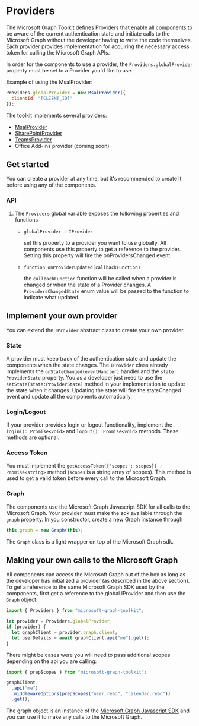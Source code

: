 # Providers

The Microsoft Graph Toolkit defines Providers that enable all components to be aware of the current authentication state and initiate calls to the Microsoft Graph without the developer having to write the code themselves. Each provider provides implementation for acquiring the necessary access token for calling the Microsoft Graph APIs.

In order for the components to use a provider, the `Providers.globalProvider` property must be set to a Provider you'd like to use.

Example of using the MsalProvider:

```js
Providers.globalProvider = new MsalProvider({
  clientId: "[CLIENT_ID]"
});
```

The toolkit implements several providers:

- [MsalProvider](./providers/msal.md)
- [SharePointProvider](./providers/sharepoint.md)
- [TeamsProvider](./providers/teams.md)
- Office Add-ins provider (coming soon)

## Get started

You can create a provider at any time, but it's recommended to create it before using any of the components.

### API

1. The `Providers` global variable exposes the following properties and functions

   - `globalProvider : IProvider`

     set this property to a provider you want to use globally. All components use this property to get a reference to the provider. Setting this property will fire the onProvidersChanged event

   - `function onProviderUpdated(callbackFunction)`

     the `callbackFunction` function will be called when a provider is changed or when the state of a Provider changes. A `ProvidersChangedState` enum value will be passed to the function to indicate what updated

## Implement your own provider

You can extend the `IProvider` abstract class to create your own provider.

### State

A provider must keep track of the authentication state and update the components when the state changes. The `IProvider` class already implements the `onStateChanged(eventHandler)` handler and the `state: ProviderState` property. You as a developer just need to use the `setState(state:ProviderState)` method in your implementation to update the state when it changes. Updating the state will fire the stateChanged event and update all the components automatically.

### Login/Logout

If your provider provides login or logout functionality, implement the `login(): Promise<void>` and `logout(): Promise<void>` methods. These methods are optional.

### Access Token

You must implement the `getAccessToken({'scopes': scopes}) : Promise<string>` method (`scopes` is a string array of scopes). This method is used to get a valid token before every call to the Microsoft Graph.

### Graph

The components use the Microsoft Graph Javascript SDK for all calls to the Microsoft Graph. Your provider must make the sdk available through the `graph` property. In you constructor, create a new Graph instance through

```js
this.graph = new Graph(this);
```

The `Graph` class is a light wrapper on top of the Microsoft Graph sdk.

## Making your own calls to the Microsoft Graph

All components can access the Microsoft Graph out of the box as long as the developer has initialized a provider (as described in the above section). To get a reference to the same Microsoft Graph SDK used by the components, first get a reference to the global IProvider and then use the `Graph` object:

```js
import { Providers } from "microsoft-graph-toolkit";

let provider = Providers.globalProvider;
if (provider) {
  let graphClient = provider.graph.client;
  let userDetails = await graphClient.api("me").get();
}
```

There might be cases were you will need to pass additional scopes depending on the api you are calling:

```js
import { prepScopes } from "microsoft-graph-toolkit";

graphClient
  .api("me")
  .middlewareOptions(prepScopes("user.read", "calendar.read"))
  .get();
```

The graph object is an instance of the [Microsoft Graph Javascript SDK](https://github.com/microsoftgraph/msgraph-sdk-javascript) and you can use it to make any calls to the Microsoft Graph.
